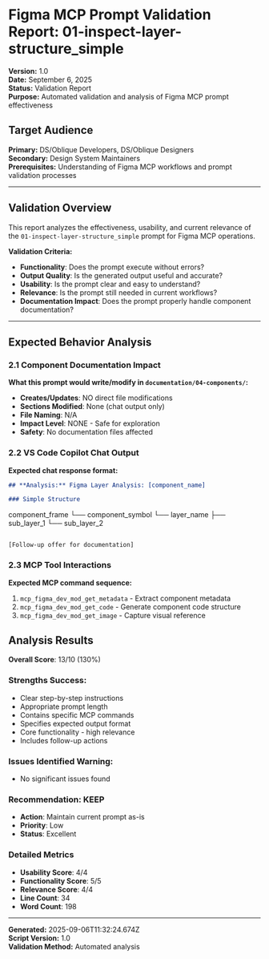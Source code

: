 # Figma MCP Prompt Validation Report: 01-inspect-layer-structure_simple

**Version:** 1.0  
**Date:** September 6, 2025  
**Status:** Validation Report  
**Purpose:** Automated validation and analysis of Figma MCP prompt effectiveness

## **Target Audience**
**Primary:** DS/Oblique Developers, DS/Oblique Designers  
**Secondary:** Design System Maintainers  
**Prerequisites:** Understanding of Figma MCP workflows and prompt validation processes

---

## Validation Overview

This report analyzes the effectiveness, usability, and current relevance of the `01-inspect-layer-structure_simple` prompt for Figma MCP operations.

**Validation Criteria:**
- **Functionality**: Does the prompt execute without errors?
- **Output Quality**: Is the generated output useful and accurate?
- **Usability**: Is the prompt clear and easy to understand?
- **Relevance**: Is the prompt still needed in current workflows?
- **Documentation Impact**: Does the prompt properly handle component documentation?

---

## Expected Behavior Analysis

### 2.1 Component Documentation Impact
**What this prompt would write/modify in `documentation/04-components/`:**

- **Creates/Updates**: NO direct file modifications
- **Sections Modified**: None (chat output only)
- **File Naming**: N/A
- **Impact Level**: NONE - Safe for exploration
- **Safety**: No documentation files affected

### 2.2 VS Code Copilot Chat Output
**Expected chat response format:**

```markdown
## **Analysis:** Figma Layer Analysis: [component_name]

### Simple Structure
```
component_frame
└── component_symbol
    └── layer_name
        ├── sub_layer_1
        └── sub_layer_2
```

[Follow-up offer for documentation]
```

### 2.3 MCP Tool Interactions
**Expected MCP command sequence:**

1. `mcp_figma_dev_mod_get_metadata` - Extract component metadata
2. `mcp_figma_dev_mod_get_code` - Generate component code structure
3. `mcp_figma_dev_mod_get_image` - Capture visual reference

## Analysis Results

**Overall Score**: 13/10 (130%)

### Strengths **Success:**
- Clear step-by-step instructions
- Appropriate prompt length
- Contains specific MCP commands
- Specifies expected output format
- Core functionality - high relevance
- Includes follow-up actions

### Issues Identified **Warning:**
- No significant issues found

### Recommendation: KEEP
- **Action**: Maintain current prompt as-is
- **Priority**: Low
- **Status**: Excellent

### Detailed Metrics
- **Usability Score**: 4/4
- **Functionality Score**: 5/5  
- **Relevance Score**: 4/4
- **Line Count**: 34
- **Word Count**: 198


---

**Generated:** 2025-09-06T11:32:24.674Z  
**Script Version:** 1.0  
**Validation Method:** Automated analysis